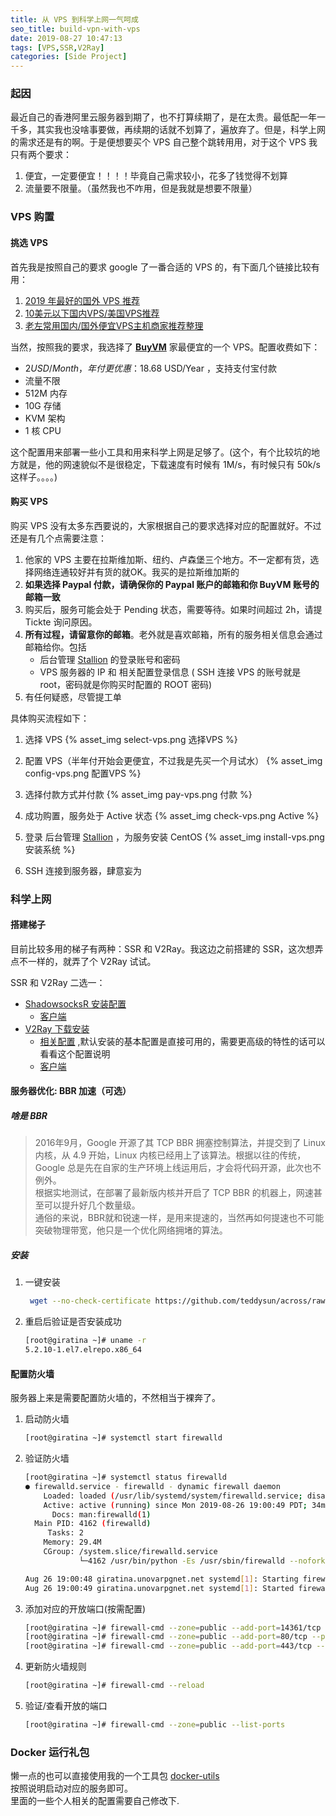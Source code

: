 ```yaml
---
title: 从 VPS 到科学上网一气呵成
seo_title: build-vpn-with-vps
date: 2019-08-27 10:47:13
tags: [VPS,SSR,V2Ray]
categories: [Side Project]
---
```


### 起因

最近自己的香港阿里云服务器到期了，也不打算续期了，是在太贵。最低配一年一千多，其实我也没啥事要做，再续期的话就不划算了，遍放弃了。但是，科学上网的需求还是有的啊。于是便想要买个 VPS 自己整个跳转用用，对于这个 VPS 我只有两个要求：

1. 便宜，一定要便宜！！！！毕竟自己需求较小，花多了钱觉得不划算
2. 流量要不限量。（虽然我也不咋用，但是我就是想要不限量）

### VPS 购置
#### 挑选 VPS
首先我是按照自己的要求 google 了一番合适的 VPS 的，有下面几个链接比较有用：
1. [2019 年最好的国外 VPS 推荐](https://www.10besty.com/best-vps-hosting-services/)
2. [10美元以下国内VPS/美国VPS推荐](https://www.vpser.net/ten-dollars-vps)
3. [老左常用国内/国外便宜VPS主机商家推荐整理](https://www.laozuo.org/myvps)

当然，按照我的要求，我选择了 [**BuyVM**](https://my.frantech.ca/aff.php?aff=3157) 家最便宜的一个 VPS。配置收费如下：

- $2 USD/Month，年付更优惠：$18.68 USD/Year ，支持支付宝付款
- 流量不限
- 512M 内存
- 10G 存储
- KVM 架构
- 1 核 CPU

这个配置用来部署一些小工具和用来科学上网是足够了。(这个，有个比较坑的地方就是，他的网速貌似不是很稳定，下载速度有时候有 1M/s，有时候只有 50k/s 这样子。。。。)

<!-- more -->

#### 购买 VPS

购买 VPS 没有太多东西要说的，大家根据自己的要求选择对应的配置就好。不过还是有几个点需要注意：

1. 他家的 VPS 主要在拉斯维加斯、纽约、卢森堡三个地方。不一定都有货，选择网络连通较好并有货的就OK。我买的是拉斯维加斯的
2. **如果选择 Paypal 付款，请确保你的 Paypal 账户的邮箱和你 BuyVM 账号的邮箱一致**
3. 购买后，服务可能会处于 Pending 状态，需要等待。如果时间超过 2h，请提 Tickte 询问原因。
4. **所有过程，请留意你的邮箱**。老外就是喜欢邮箱，所有的服务相关信息会通过邮箱给你。包括
    - 后台管理 [Stallion](https://manage.buyvm.net) 的登录账号和密码
    - VPS 服务器的 IP 和 相关配置登录信息 ( SSH 连接 VPS 的账号就是 root，密码就是你购买时配置的 ROOT 密码)
5. 有任何疑惑，尽管提工单

具体购买流程如下：

1. 选择 VPS
   {% asset_img select-vps.png 选择VPS %}

2. 配置 VPS（半年付开始会更便宜，不过我是先买一个月试水）
   {% asset_img config-vps.png 配置VPS %}

3. 选择付款方式并付款
   {% asset_img pay-vps.png 付款 %}

4. 成功购置，服务处于 Active 状态
   {% asset_img check-vps.png Active %}

5. 登录 后台管理 [Stallion](https://manage.buyvm.net) ，为服务安装 CentOS
   {% asset_img install-vps.png 安装系统 %}

6. SSH 连接到服务器，肆意妄为

### 科学上网
#### 搭建梯子
目前比较多用的梯子有两种：SSR 和 V2Ray。我这边之前搭建的 SSR，这次想弄点不一样的，就弄了个 V2Ray 试试。

SSR 和 V2Ray 二选一：

- [ShadowsocksR 安装配置](https://www.zfl9.com/ssr.html)
  - [客户端](https://ssr.tools/175)
- [V2Ray 下载安装](https://www.v2ray.com/chapter_00/install.html)
  - [相关配置](https://www.v2ray.com/chapter_02/01_overview.html) ,默认安装的基本配置是直接可用的，需要更高级的特性的话可以看看这个配置说明
  - [客户端](https://www.v2ray.com/awesome/tools.html)

#### 服务器优化: BBR 加速（可选）
##### 啥是 BBR
>  2016年9月，Google 开源了其 TCP BBR 拥塞控制算法，并提交到了 Linux 内核，从 4.9 开始，Linux 内核已经用上了该算法。根据以往的传统，Google 总是先在自家的生产环境上线运用后，才会将代码开源，此次也不例外。  
根据实地测试，在部署了最新版内核并开启了 TCP BBR 的机器上，网速甚至可以提升好几个数量级。  
通俗的来说，BBR就和锐速一样，是用来提速的，当然再如何提速也不可能突破物理带宽，他只是一个优化网络拥堵的算法。

##### 安装
1. 一键安装
   ```bash
    wget --no-check-certificate https://github.com/teddysun/across/raw/master/bbr.sh && chmod +x bbr.sh && ./bbr.sh
   ```
2. 重启后验证是否安装成功
    ```bash
    [root@giratina ~]# uname -r
    5.2.10-1.el7.elrepo.x86_64
    ```

#### 配置防火墙
服务器上来是需要配置防火墙的，不然相当于裸奔了。

1. 启动防火墙
    ```bash
    [root@giratina ~]# systemctl start firewalld
    ```
2. 验证防火墙
    ```bash
    [root@giratina ~]# systemctl status firewalld
    ● firewalld.service - firewalld - dynamic firewall daemon
        Loaded: loaded (/usr/lib/systemd/system/firewalld.service; disabled; vendor preset: enabled)
        Active: active (running) since Mon 2019-08-26 19:00:49 PDT; 34min ago
          Docs: man:firewalld(1)
      Main PID: 4162 (firewalld)
         Tasks: 2
        Memory: 29.4M
        CGroup: /system.slice/firewalld.service
                └─4162 /usr/bin/python -Es /usr/sbin/firewalld --nofork --nopid

    Aug 26 19:00:48 giratina.unovarpgnet.net systemd[1]: Starting firewalld - dynamic firewall daemon...
    Aug 26 19:00:49 giratina.unovarpgnet.net systemd[1]: Started firewalld - dynamic firewall daemon.
    ```
3. 添加对应的开放端口(按需配置)
    ```bash
    [root@giratina ~]# firewall-cmd --zone=public --add-port=14361/tcp --permanent
    [root@giratina ~]# firewall-cmd --zone=public --add-port=80/tcp --permanent
    [root@giratina ~]# firewall-cmd --zone=public --add-port=443/tcp --permanent
    ```
4. 更新防火墙规则
    ```bash
    [root@giratina ~]# firewall-cmd --reload
    ```
5. 验证/查看开放的端口
    ```bash
    [root@giratina ~]# firewall-cmd --zone=public --list-ports
    ```

### Docker 运行礼包

懒一点的也可以直接使用我的一个工具包 [docker-utils](https://github.com/vioao/docker-utils)  
按照说明启动对应的服务即可。  
里面的一些个人相关的配置需要自己修改下.